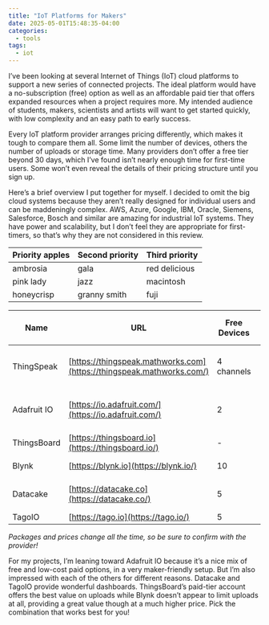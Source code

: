 ```yaml
---
title: "IoT Platforms for Makers"
date: 2025-05-01T15:48:35-04:00
categories:
  - tools
tags:
  - iot
---
```


I’ve been looking at several Internet of Things (IoT) cloud platforms to support a new series of connected projects. The ideal platform would have a no-subscription (free) option as well as an affordable paid tier that offers expanded resources when a project requires more. My intended audience of students, makers, scientists and artists will want to get started quickly, with low complexity and an easy path to early success.

Every IoT platform provider arranges pricing differently, which makes it tough to compare them all. Some limit the number of devices, others the number of uploads or storage time. Many providers don’t offer a free tier beyond 30 days, which I’ve found isn’t nearly enough time for first-time users. Some won’t even reveal the details of their pricing structure until you sign up.

Here’s a brief overview I put together for myself. I decided to omit the big cloud systems because they aren’t really designed for individual users and can be maddeningly complex. AWS, Azure, Google, IBM, Oracle, Siemens, Salesforce, Bosch and similar are amazing for industrial IoT systems. They have power and scalability, but I don’t feel they are appropriate for first-timers, so that’s why they are not considered in this review.

| Priority apples | Second priority | Third priority |
|-------|--------|---------|
| ambrosia | gala | red delicious |
| pink lady | jazz | macintosh |
| honeycrisp | granny smith | fuji |

| Name        | URL                                                                   | Free Devices |  Free Uploads/mo           |  Free Storage | Basic Plan Cost/mo | Basic Plan Devices |  Basic Plan Uploads/mo             | Basic Plan Storage | Basic Plan Name | Notes                                |
| ----------- | --------------------------------------------------------------------- | ------------ | -------------------------- | ------------- | ------------------ | ------------------ | ---------------------------------- | ------------------ | --------------- | ------------------------------------ |
| ThingSpeak  | [https://thingspeak.mathworks.com](https://thingspeak.mathworks.com/) | 4 channels   |                   250,000  |  unlimited    | $8                 | 10 channels        |                          2,750,000 | unlimited          | Home            | Free plan has 15-second upload limit |
| Adafruit IO | [https://io.adafruit.com/](https://io.adafruit.com/)                  | 2            |                1,314,000   |  30 days      | $10                | unlimited          |                          2,628,000 | 60 days            | Adafruit IO+    | More uploads and storage available   |
| ThingsBoard | [https://thingsboard.io](https://thingsboard.io/)                     | \-           |  -                         |  -            | $10                | 30                 |                        10,000,000  | 60 days            | Maker           |                                      |
| Blynk       | [https://blynk.io](https://blynk.io/)                                 | 10           |                     30,000 |  1 week       | $99                | 50                 |  unlimited                         | 6 months           | Pro             |                                      |
| Datacake    | [https://datacake.co](https://datacake.co/)                           | 5            |                     15,000 |  1 week       | $150               | 50                 |                                    | 30 days            | Light           | Or pay as you go $2 euros/device     |
| TagoIO      | [https://tago.io](https://tago.io/)                                   | 5            |                1,000,000   |  30 days      | $49                | 100                |                          1,000,000 | 9 years            | Starter         |                                      |
*Packages and prices change all the time, so be sure to confirm with the provider!*

For my projects, I’m leaning toward Adafruit IO because it’s a nice mix of free and low-cost paid options, in a very maker-friendly setup. But I’m also impressed with each of the others for different reasons. Datacake and TagoIO provide wonderful dashboards. ThingsBoard’s paid-tier account offers the best value on uploads while Blynk doesn’t appear to limit uploads at all, providing a great value though at a much higher price. Pick the combination that works best for you!